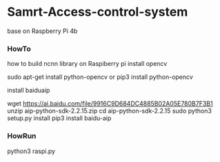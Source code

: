 # Samrt-Access-control-system
base on Raspberry Pi 4b

### HowTo
how to build ncnn library on Raspiberry pi
install opencv

  sudo apt-get install python-opencv or pip3 install python-opencv

install baiduaip 

  wget https://ai.baidu.com/file/9916C9D684DC4885B02A05E780B7F3B1
  unzip aip-python-sdk-2.2.15.zip
  cd aip-python-sdk-2.2.15
  sudo python3 setup.py install
  pip3 install baidu-aip
  
### HowRun

  python3 raspi.py
  
  



